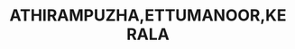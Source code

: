 ---
title: ATHIRAMPUZHA,ETTUMANOOR,KERALA
url: /athirampuzha-ettumanoor-kerala/
latitude: 9.675
longitude: 76.54
---